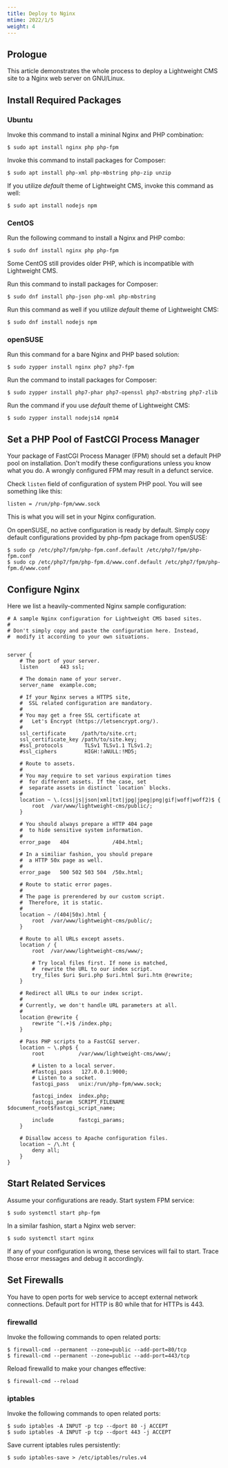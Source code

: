 ```yaml
---
title: Deploy to Nginx
mtime: 2022/1/5
weight: 4
---
```


## Prologue

This article demonstrates the whole process to deploy a Lightweight CMS site to a Nginx web server on GNU/Linux.

## Install Required Packages

### Ubuntu

Invoke this command to install a mininal Nginx and PHP combination:

```shell
$ sudo apt install nginx php php-fpm
```

Invoke this command to install packages for Composer:

```shell
$ sudo apt install php-xml php-mbstring php-zip unzip
```

If you utilize *default* theme of Lightweight CMS, invoke this command as well:

```shell
$ sudo apt install nodejs npm
```

### CentOS

Run the following command to install a Nginx and PHP combo:

```shell
$ sudo dnf install nginx php php-fpm
```

Some CentOS still provides older PHP, which is incompatible with Lightweight CMS.

Run this command to install packages for Composer:

```shell
$ sudo dnf install php-json php-xml php-mbstring
```

Run this command as well if you utilize *default* theme of Lightweight CMS:

```shell
$ sudo dnf install nodejs npm
```

### openSUSE

Run this command for a bare Nginx and PHP based solution:

```shell
$ sudo zypper install nginx php7 php7-fpm
```

Run the command to install packages for Composer:

```shell
$ sudo zypper install php7-phar php7-openssl php7-mbstring php7-zlib
```

Run the command if you use *default* theme of Lightweight CMS:

```shell
$ sudo zypper install nodejs14 npm14
```

## Set a PHP Pool of FastCGI Process Manager

Your package of FastCGI Process Manager (FPM) should set a default PHP pool on installation. Don't modify these configurations unless you know what you do. A wrongly configured FPM may result in a defunct service.

Check `listen` field of configuration of system PHP pool. You will see something like this:

```
listen = /run/php-fpm/www.sock
```

This is what you will set in your Nginx configuration.

On openSUSE, no active configuration is ready by default. Simply copy default configurations provided by php-fpm package from openSUSE:

```shell
$ sudo cp /etc/php7/fpm/php-fpm.conf.default /etc/php7/fpm/php-fpm.conf
$ sudo cp /etc/php7/fpm/php-fpm.d/www.conf.default /etc/php7/fpm/php-fpm.d/www.conf
```

## Configure Nginx

Here we list a heavily-commented Nginx sample configuration:

```nginx
# A sample Nginx configuration for Lightweight CMS based sites.
#
# Don't simply copy and paste the configuration here. Instead,
#  modify it according to your own situations.


server {
    # The port of your server.
    listen       443 ssl;

    # The domain name of your server.
    server_name  example.com;

    # If your Nginx serves a HTTPS site,
    #  SSL related configuration are mandatory.
    #
    # You may get a free SSL certificate at
    #   Let's Encrypt (https://letsencrypt.org/).
    #
    ssl_certificate     /path/to/site.crt;
    ssl_certificate_key /path/to/site.key;
    #ssl_protocols       TLSv1 TLSv1.1 TLSv1.2;
    #ssl_ciphers         HIGH:!aNULL:!MD5;

    # Route to assets.
    #
    # You may require to set various expiration times
    #  for different assets. If the case, set
    #  separate assets in distinct `location` blocks.
    #
    location ~ \.(css|js|json|xml|txt|jpg|jpeg|png|gif|woff|woff2)$ {
        root  /var/www/lightweight-cms/public/;
    }

    # You should always prepare a HTTP 404 page
    #  to hide sensitive system information.
    #
    error_page   404              /404.html;

    # In a similiar fashion, you should prepare
    #  a HTTP 50x page as well.
    #
    error_page   500 502 503 504  /50x.html;

    # Route to static error pages.
    #
    # The page is prerendered by our custom script.
    #  Therefore, it is static.
    #
    location ~ /(404|50x).html {
        root  /var/www/lightweight-cms/public/;
    }

    # Route to all URLs except assets.
    location / {
        root  /var/www/lightweight-cms/www/;

        # Try local files first. If none is matched,
        #  rewrite the URL to our index script.
        try_files $uri $uri.php $uri.html $uri.htm @rewrite;
    }

    # Redirect all URLs to our index script.
    #
    # Currently, we don't handle URL parameters at all.
    #
    location @rewrite {
        rewrite ^(.+)$ /index.php;
    }

    # Pass PHP scripts to a FastCGI server.
    location ~ \.php$ {
        root           /var/www/lightweight-cms/www/;

        # Listen to a local server.
        #fastcgi_pass   127.0.0.1:9000;
        # Listen to a socket.
        fastcgi_pass   unix:/run/php-fpm/www.sock;

        fastcgi_index  index.php;
        fastcgi_param  SCRIPT_FILENAME  $document_root$fastcgi_script_name;

        include        fastcgi_params;
    }

    # Disallow access to Apache configuration files.
    location ~ /\.ht {
        deny all;
    }
}
```

## Start Related Services

Assume your configurations are ready. Start system FPM service:

```shell
$ sudo systemctl start php-fpm
```

In a similar fashion, start a Nginx web server:

```shell
$ sudo systemctl start nginx
```

If any of your configuration is wrong, these services will fail to start. Trace those error messages and debug it accordingly.

## Set Firewalls

You have to open ports for web service to accept external network connections. Default port for HTTP is 80 while that for HTTPs is 443.

### firewalld

Invoke the following commands to open related ports:

```shell
$ firewall-cmd --permanent --zone=public --add-port=80/tcp
$ firewall-cmd --permanent --zone=public --add-port=443/tcp
```

Reload firewalld to make your changes effective:

```shell
$ firewall-cmd --reload
```

### iptables

Invoke the following commands to open related ports:

```shell
$ sudo iptables -A INPUT -p tcp --dport 80 -j ACCEPT
$ sudo iptables -A INPUT -p tcp --dport 443 -j ACCEPT
```

Save current iptables rules persistently:

```shell
$ sudo iptables-save > /etc/iptables/rules.v4
```
